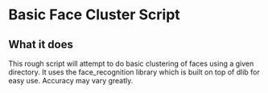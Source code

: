 # Basic Face Cluster Script
## What it does
This rough script will attempt to do basic clustering of faces using a given directory. It uses the face_recognition library which is built on top of dlib for easy use. Accuracy may vary greatly.